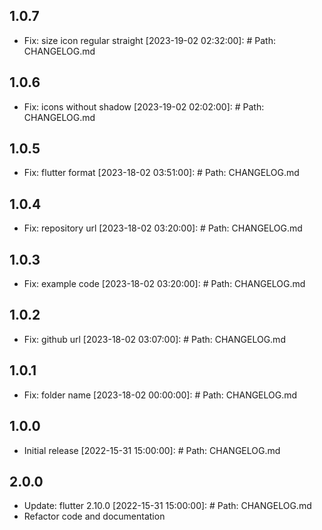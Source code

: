 ## 1.0.7
- Fix: size icon regular straight
[2023-19-02 02:32:00]: # Path: CHANGELOG.md

## 1.0.6
- Fix: icons without shadow
[2023-19-02 02:02:00]: # Path: CHANGELOG.md

## 1.0.5
- Fix: flutter format
[2023-18-02 03:51:00]: # Path: CHANGELOG.md

## 1.0.4
- Fix: repository url
[2023-18-02 03:20:00]: # Path: CHANGELOG.md

## 1.0.3
- Fix: example code
[2023-18-02 03:20:00]: # Path: CHANGELOG.md

## 1.0.2
- Fix: github url
[2023-18-02 03:07:00]: # Path: CHANGELOG.md

## 1.0.1
- Fix: folder name
[2023-18-02 00:00:00]: # Path: CHANGELOG.md

## 1.0.0
- Initial release
[2022-15-31 15:00:00]: # Path: CHANGELOG.md

## 2.0.0
- Update: flutter 2.10.0
[2022-15-31 15:00:00]: # Path: CHANGELOG.md
- Refactor code and documentation